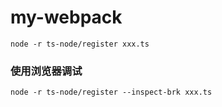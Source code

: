 # my-webpack

```
node -r ts-node/register xxx.ts
```

### 使用浏览器调试

```
node -r ts-node/register --inspect-brk xxx.ts
```
